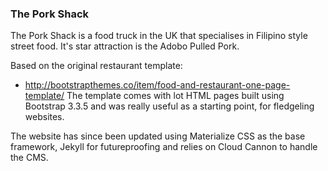 ### The Pork Shack
The Pork Shack is a food truck in the UK that specialises in Filipino style street food. 
It's star attraction is the Adobo Pulled Pork.
 
Based on the original restaurant template:
* http://bootstrapthemes.co/item/food-and-restaurant-one-page-template/
  The template comes with lot HTML pages built using Bootstrap 3.3.5 and was really useful as a starting point, for fledgeling websites.

The website has since been updated using Materialize CSS as the base framework, Jekyll for futureproofing and relies on Cloud Cannon to handle the CMS.
